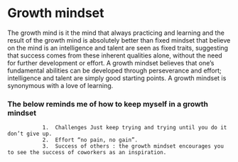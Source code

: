 # Growth mindset



The growth mind is it the mind that always practicing and learning and the result of the growth mind is absolutely better than fixed mindset that believe on the mind is an intelligence and talent are seen as fixed traits, suggesting that success comes from these inherent qualities alone, without the need for further development or effort.
A growth mindset believes that one’s fundamental abilities can be developed through perseverance and effort; intelligence and talent are simply good starting points. A growth mindset is synonymous with a love of learning.

### **The below reminds me of how to keep myself in a growth mindset**

               1.  Challenges Just keep trying and trying until you do it don’t give up.
               2.  Effort “no pain, no gain”.
               3.  Success of others : the growth mindset encourages you to see the success of coworkers as an inspiration.

